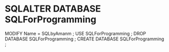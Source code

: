 # SQLALTER   DATABASE   SQLForProgramming
MODIFY   Name   =   SQLbyAmanm ;
USE   SQLForProgramming ;
DROP   DATABASE   SQLForProgramming ;
CREATE   DATABASE   SQLForProgramming ;
